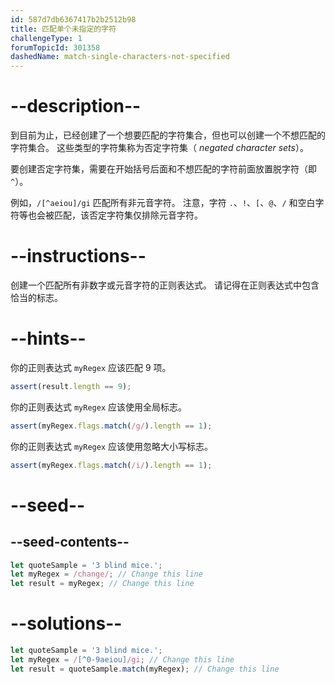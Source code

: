 ```yaml
---
id: 587d7db6367417b2b2512b98
title: 匹配单个未指定的字符
challengeType: 1
forumTopicId: 301358
dashedName: match-single-characters-not-specified
---
```


# --description--

到目前为止，已经创建了一个想要匹配的字符集合，但也可以创建一个不想匹配的字符集合。 这些类型的字符集称为否定字符集（ <dfn>negated character sets</dfn>）。

要创建否定字符集，需要在开始括号后面和不想匹配的字符前面放置脱字符（即`^`）。

例如，`/[^aeiou]/gi` 匹配所有非元音字符。 注意，字符 `.`、`!`、`[`、`@`、`/` 和空白字符等也会被匹配，该否定字符集仅排除元音字符。

# --instructions--

创建一个匹配所有非数字或元音字符的正则表达式。 请记得在正则表达式中包含恰当的标志。

# --hints--

你的正则表达式 `myRegex` 应该匹配 9 项。

```js
assert(result.length == 9);
```

你的正则表达式 `myRegex` 应该使用全局标志。

```js
assert(myRegex.flags.match(/g/).length == 1);
```

你的正则表达式 `myRegex` 应该使用忽略大小写标志。

```js
assert(myRegex.flags.match(/i/).length == 1);
```

# --seed--

## --seed-contents--

```js
let quoteSample = '3 blind mice.';
let myRegex = /change/; // Change this line
let result = myRegex; // Change this line
```

# --solutions--

```js
let quoteSample = '3 blind mice.';
let myRegex = /[^0-9aeiou]/gi; // Change this line
let result = quoteSample.match(myRegex); // Change this line
```
